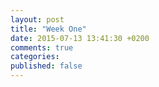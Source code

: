 ```yaml
---
layout: post
title: "Week One"
date: 2015-07-13 13:41:30 +0200
comments: true
categories: 
published: false
---
```

